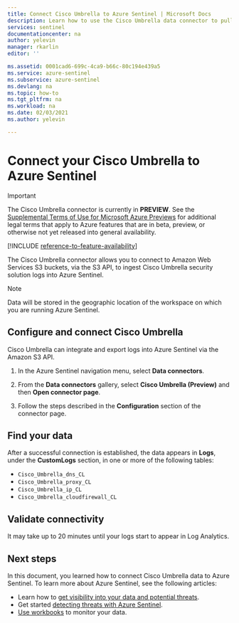 ```yaml
---
title: Connect Cisco Umbrella to Azure Sentinel | Microsoft Docs
description: Learn how to use the Cisco Umbrella data connector to pull Umbrella data into Azure Sentinel. View Umbrella data in workbooks, create alerts, and improve investigation.
services: sentinel
documentationcenter: na
author: yelevin
manager: rkarlin
editor: ''

ms.assetid: 0001cad6-699c-4ca9-b66c-80c194e439a5
ms.service: azure-sentinel
ms.subservice: azure-sentinel
ms.devlang: na
ms.topic: how-to
ms.tgt_pltfrm: na
ms.workload: na
ms.date: 02/03/2021
ms.author: yelevin

---
```

# Connect your Cisco Umbrella to Azure Sentinel

> [!IMPORTANT]
> The Cisco Umbrella connector is currently in **PREVIEW**. See the [Supplemental Terms of Use for Microsoft Azure Previews](https://azure.microsoft.com/support/legal/preview-supplemental-terms/) for additional legal terms that apply to Azure features that are in beta, preview, or otherwise not yet released into general availability.

[!INCLUDE [reference-to-feature-availability](includes/reference-to-feature-availability.md)]

The Cisco Umbrella connector allows you to connect to Amazon Web Services S3 buckets, via the S3 API, to ingest Cisco Umbrella security solution logs into Azure Sentinel.

> [!NOTE]
> Data will be stored in the geographic location of the workspace on which you are running Azure Sentinel.

## Configure and connect Cisco Umbrella

Cisco Umbrella can integrate and export logs into Azure Sentinel via the Amazon S3 API.

1. In the Azure Sentinel navigation menu, select **Data connectors**.

1. From the **Data connectors** gallery, select **Cisco Umbrella (Preview)** and then **Open connector page**.

1. Follow the steps described in the **Configuration** section of the connector page.

## Find your data

After a successful connection is established, the data appears in **Logs**, under the **CustomLogs** section, in one or more of the following tables:
- `Cisco_Umbrella_dns_CL`
- `Cisco_Umbrella_proxy_CL`
- `Cisco_Umbrella_ip_CL`
- `Cisco_Umbrella_cloudfirewall_CL`

## Validate connectivity

It may take up to 20 minutes until your logs start to appear in Log Analytics.

## Next steps

In this document, you learned how to connect Cisco Umbrella data to Azure Sentinel. To learn more about Azure Sentinel, see the following articles:

- Learn how to [get visibility into your data and potential threats](get-visibility.md).
- Get started [detecting threats with Azure Sentinel](detect-threats-built-in.md).
- [Use workbooks](/azure/sentinel/articles/sentinel/monitor-your-data.md) to monitor your data.